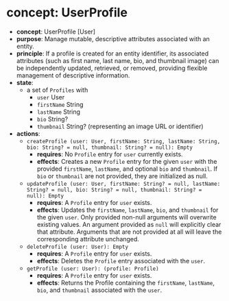 # concept: UserProfile

*   **concept**: UserProfile \[User]
*   **purpose**: Manage mutable, descriptive attributes associated with an entity.
*   **principle**: If a profile is created for an entity identifier, its associated attributes (such as first name, last name, bio, and thumbnail image) can be independently updated, retrieved, or removed, providing flexible management of descriptive information.
*   **state**:
    *   a set of `Profiles` with
        *   `user` User
        *   `firstName` String
        *   `lastName` String
        *   `bio` String?
        *   `thumbnail` String? (representing an image URL or identifier)
*   **actions**:
    *   `createProfile (user: User, firstName: String, lastName: String, bio: String? = null, thumbnail: String? = null): Empty`
        *   **requires**: No `Profile` entry for `user` currently exists.
        *   **effects**: Creates a new `Profile` entry for the given `user` with the provided `firstName`, `lastName`, and optional `bio` and `thumbnail`. If `bio` or `thumbnail` are not provided, they are initialized as null.
    *   `updateProfile (user: User, firstName: String? = null, lastName: String? = null, bio: String? = null, thumbnail: String? = null): Empty`
        *   **requires**: A `Profile` entry for `user` exists.
        *   **effects**: Updates the `firstName`, `lastName`, `bio`, and `thumbnail` for the given `user`. Only provided non-null arguments will overwrite existing values. An argument provided as `null` will explicitly clear that attribute. Arguments that are not provided at all will leave the corresponding attribute unchanged.
    *   `deleteProfile (user: User): Empty`
        *   **requires**: A `Profile` entry for `user` exists.
        *   **effects**: Deletes the `Profile` entry associated with the `user`.
    *   `getProfile (user: User): (profile: Profile)`
        *   **requires**: A `Profile` entry for `user` exists.
        *   **effects**: Returns the Profile containing the `firstName`, `lastName`, `bio`, and `thumbnail` associated with the `user`.